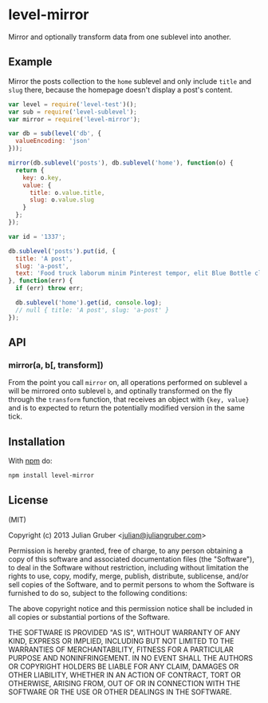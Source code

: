 
# level-mirror

Mirror and optionally transform data from one sublevel into another.

## Example

Mirror the posts collection to the `home` sublevel and only include `title`
and `slug` there, because the homepage doesn't display a post's content.

```js
var level = require('level-test')();
var sub = require('level-sublevel');
var mirror = require('level-mirror');

var db = sub(level('db', {
  valueEncoding: 'json'
}));

mirror(db.sublevel('posts'), db.sublevel('home'), function(o) {
  return {
    key: o.key,
    value: {
      title: o.value.title,
      slug: o.value.slug
    }
  };
});

var id = '1337';

db.sublevel('posts').put(id, {
  title: 'A post',
  slug: 'a-post',
  text: 'Food truck laborum minim Pinterest tempor, elit Blue Bottle cliche tofu deep v officia. Sartorial consectetur cillum, in nesciunt McSweeney\'s consequat adipisicing +1 fanny pack letterpress PBR elit. Church-key Banksy actually, retro squid bicycle rights pork belly accusamus. Sed irure Schlitz Helvetica freegan vegan, pork belly sriracha pug synth consectetur laboris +1 bespoke. Ut sapiente American Apparel, do eu swag dolore 90\'s PBR seitan scenester umami blog. Fashion axe ut occaecat vinyl sunt. Chillwave proident consequat ugh commodo American Apparel YOLO, PBR Carles adipisicing culpa.'
}, function(err) {
  if (err) throw err;

  db.sublevel('home').get(id, console.log);
  // null { title: 'A post', slug: 'a-post' }
});
```

## API

### mirror(a, b[, transform])

From the point you call `mirror` on, all operations performed on sublevel `a`
will be mirrored onto sublevel `b`, and optinally transformed on the fly
through the `transform` function, that receives an object with `{key, value}`
and is to expected to return the potentially modified version in the same tick.

## Installation

With [npm](https://npmjs.org) do:

```bash
npm install level-mirror
```

## License

(MIT)

Copyright (c) 2013 Julian Gruber &lt;julian@juliangruber.com&gt;

Permission is hereby granted, free of charge, to any person obtaining a copy of
this software and associated documentation files (the "Software"), to deal in
the Software without restriction, including without limitation the rights to
use, copy, modify, merge, publish, distribute, sublicense, and/or sell copies
of the Software, and to permit persons to whom the Software is furnished to do
so, subject to the following conditions:

The above copyright notice and this permission notice shall be included in all
copies or substantial portions of the Software.

THE SOFTWARE IS PROVIDED "AS IS", WITHOUT WARRANTY OF ANY KIND, EXPRESS OR
IMPLIED, INCLUDING BUT NOT LIMITED TO THE WARRANTIES OF MERCHANTABILITY,
FITNESS FOR A PARTICULAR PURPOSE AND NONINFRINGEMENT. IN NO EVENT SHALL THE
AUTHORS OR COPYRIGHT HOLDERS BE LIABLE FOR ANY CLAIM, DAMAGES OR OTHER
LIABILITY, WHETHER IN AN ACTION OF CONTRACT, TORT OR OTHERWISE, ARISING FROM,
OUT OF OR IN CONNECTION WITH THE SOFTWARE OR THE USE OR OTHER DEALINGS IN THE
SOFTWARE.
